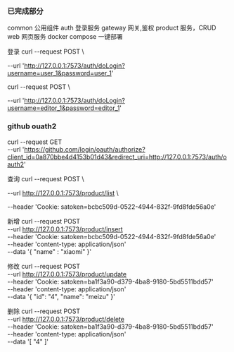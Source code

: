 ### 已完成部分
common 公用组件
auth 登录服务
gateway 网关,鉴权
product 服务，CRUD
web 网页服务
docker compose 一键部署 


登录
curl --request POST \

--url 'http://127.0.0.1:7573/auth/doLogin?username=user_1&password=user_1'


curl --request POST \

--url 'http://127.0.0.1:7573/auth/doLogin?username=editor_1&password=editor_1'

### github ouath2
curl --request GET \
--url 'https://github.com/login/oauth/authorize?client_id=0a870bbe4d4153b01d43&redirect_uri=http://127.0.0.1:7573/auth/oauth2'

查询
curl --request POST \

--url http://127.0.0.1:7573/product/list \

--header 'Cookie: satoken=bcbc509d-0522-4944-832f-9fd8fde56a0e'

新增
curl --request POST \
--url http://127.0.0.1:7573/product/insert \
--header 'Cookie: satoken=bcbc509d-0522-4944-832f-9fd8fde56a0e' \
--header 'content-type: application/json' \
--data '{
"name" : "xiaomi"
}'

修改
curl --request POST \
--url http://127.0.0.1:7573/product/update \
--header 'Cookie: satoken=ba1f3a90-d379-4ba8-9180-5bd5511bdd57' \
--header 'content-type: application/json' \
--data '{
"id": "4",
"name": "meizu"
}'

删除
curl --request POST \
--url http://127.0.0.1:7573/product/delete \
--header 'Cookie: satoken=ba1f3a90-d379-4ba8-9180-5bd5511bdd57' \
--header 'content-type: application/json' \
--data '[
"4"
]'

